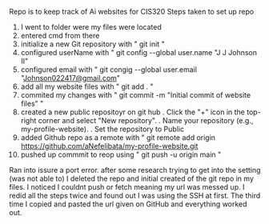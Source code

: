 Repo is to keep track of Ai websites for CIS320 
Steps taken to set up repo
1. I went to folder were my files were located
2. entered cmd from there
3. initialize a new Git repository with " git init "
4. configured userName with " git config --global user.name "J J Johnson II"
5. configured email with " git congig --global user.email "Johnson022417@gmail.com"
6. add all my website files with " git add . "
7. commited my changes with " git commit -m "Initial commit of website files" "
8. created a new public repositoyr on git hub
     . Click the "+" icon in the top-right corner and select "New repository".
     . Name your repository (e.g., my-profile-website).
     . Set the repository to Public
9. added Github repo as a remote with " git remote add origin https://github.com/aNefelibata/my-profile-website.git
10. pushed up commmit to reop using " git push -u origin main "

Ran into issure a port error. after some research trying to get into the setting (was not able to) I deleted the repo and initial created of the git repo in my files. 
I noticed I couldnt push or fetch meaning my url was messed up. 
I redid all the steps twice and found out I was using the SSH at first. The third time I copied and pasted the url given on GitHub and everything worked out. 
